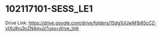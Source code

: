 # 102117101-SESS_LE1
Drive Link: https://drive.google.com/drive/folders/1Sdg1UUwM1b65cCZ-vtXu9ru3vZN4qyJz?usp=drive_link
